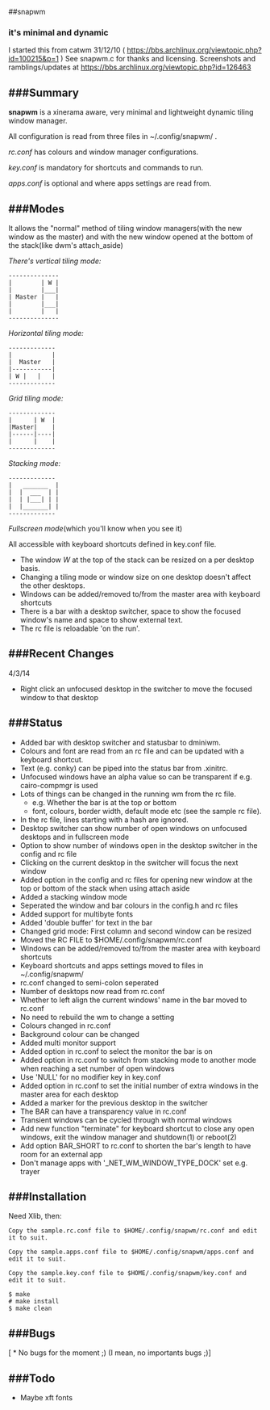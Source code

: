 ##snapwm
### it's minimal and dynamic

I started this from catwm 31/12/10 ( https://bbs.archlinux.org/viewtopic.php?id=100215&p=1 )
    See snapwm.c for thanks and licensing.
Screenshots and ramblings/updates at https://bbs.archlinux.org/viewtopic.php?id=126463


###Summary
-------


**snapwm** is a xinerama aware, very minimal and lightweight dynamic tiling window manager.

All configuration is read from three files in ~/.config/snapwm/ .

*rc.conf* has colours and window manager configurations.

*key.conf* is mandatory for shortcuts and commands to run.

*apps.conf* is optional and where apps settings are read from.

###Modes
-----

It allows the "normal" method of tiling window managers(with the new window as the master)
    and with the new window opened at the bottom of the stack(like dwm's attach_aside)

 *There's vertical tiling mode:*

    --------------
    |        | W |
    |        |___|
    | Master |   |
    |        |___|
    |        |   |
    --------------

 *Horizontal tiling mode:*

    -------------
    |           |
    |  Master   |
    |-----------|
    | W |   |   |
    -------------

 *Grid tiling mode:*

    -------------
    |      | W  |
    |Master|    |
    |------|----|
    |      |    |
    -------------

 *Stacking mode:*

    -------------
    |   _______  |
    |  |  ___  | |
    |  | |___| | |
    |  |_______| |
    -------------


 *Fullscreen mode*(which you'll know when you see it)

 All accessible with keyboard shortcuts defined in key.conf file.
 
 * The window *W* at the top of the stack can be resized on a per desktop basis.
 * Changing a tiling mode or window size on one desktop doesn't affect the other desktops.
 * Windows can be added/removed to/from the master area with keyboard shortcuts
 * There is a bar with a desktop switcher, space to show the focused window's name and space to show external text.
 * The rc file is reloadable 'on the run'.


###Recent Changes
--------------

4/3/14

  * Right click an unfocused desktop in the switcher to move the
     focused window to that desktop


###Status
------

  * Added bar with desktop switcher and statusbar to dminiwm.
  * Colours and font are read from an rc file and can be updated with a keyboard shortcut.
  * Text (e.g. conky) can be piped into the status bar from .xinitrc.
  * Unfocused windows have an alpha value so can be transparent if e.g. cairo-compmgr is used
  * Lots of things can be changed in the running wm from the rc file.
	* e.g. Whether the bar is at the top or bottom
	* font, colours, border width, default mode etc (see the sample rc file).
  * In the rc file, lines starting with a hash are ignored.
  * Desktop switcher can show number of open windows on unfocused desktops and in fullscreen mode
  * Option to show number of windows open in the desktop switcher in the config and rc file
  * Clicking on the current desktop in the switcher will focus the next window
  * Added option in the config and rc files for opening new window at the 
  top or bottom of the stack when using attach aside
  * Added a stacking window mode
  * Seperated the window and bar colours in the config.h and rc files
  * Added support for multibyte fonts
  * Added 'double buffer' for text in the bar
  * Changed grid mode: First column and second window can be resized
  * Moved the RC FILE to $HOME/.config/snapwm/rc.conf
  * Windows can be added/removed to/from the master area with keyboard shortcuts
  * Keyboard shortcuts and apps settings moved to files in ~/.config/snapwm/
  * rc.conf changed to semi-colon seperated
  * Number of desktops now read from rc.conf
  * Whether to left align the current windows' name in the bar moved to rc.conf
  * No need to rebuild the wm to change a setting
  * Colours changed in rc.conf
  * Background colour can be changed
  * Added multi monitor support
  * Added option in rc.conf to select the monitor the bar is on
  * Added option in rc.conf to switch from stacking mode to another
     mode when reaching a set number of open windows
  * Use 'NULL' for no modifier key in key.conf
  * Added option in rc.conf to set the initial number of extra
     windows in the master area for each desktop
  * Added a marker for the previous desktop in the switcher
  * The BAR can have a transparency value in rc.conf
  * Transient windows can be cycled through with normal windows
  * Add new function "terminate" for keyboard shortcut to
     close any open windows, exit the window manager and shutdown(1)
     or reboot(2)
  * Add option BAR_SHORT to rc.conf to shorten the bar's 
     length to have room for an external app
  *  Don't manage apps with '_NET_WM_WINDOW_TYPE_DOCK' set
      e.g. trayer


###Installation
------------

Need Xlib, then:

    Copy the sample.rc.conf file to $HOME/.config/snapwm/rc.conf and edit it to suit.

    Copy the sample.apps.conf file to $HOME/.config/snapwm/apps.conf and edit it to suit.

    Copy the sample.key.conf file to $HOME/.config/snapwm/key.conf and edit it to suit.

    $ make
    # make install
    $ make clean


###Bugs
----

[ * No bugs for the moment ;) (I mean, no importants bugs ;)]


###Todo
----

  * Maybe xft fonts
